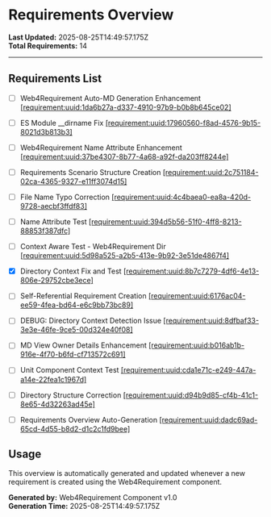 # Requirements Overview

**Last Updated:** 2025-08-25T14:49:57.175Z  
**Total Requirements:** 14

---


## Requirements List

- [ ] Web4Requirement Auto-MD Generation Enhancement [[requirement:uuid:1da6b27a-d337-4910-97b9-b0b8b645ce02]](1da6b27a-d337-4910-97b9-b0b8b645ce02.requirement.md)

- [ ] ES Module __dirname Fix [[requirement:uuid:17960560-f8ad-4576-9b15-8021d3b813b3]](17960560-f8ad-4576-9b15-8021d3b813b3.requirement.md)

- [ ] Web4Requirement Name Attribute Enhancement [[requirement:uuid:37be4307-8b77-4a68-a92f-da203ff8244e]](37be4307-8b77-4a68-a92f-da203ff8244e.requirement.md)

- [ ] Requirements Scenario Structure Creation [[requirement:uuid:2c751184-02ca-4365-9327-e11ff3074d15]](2c751184-02ca-4365-9327-e11ff3074d15.requirement.md)

- [ ] File Name Typo Correction [[requirement:uuid:4c4baea0-ea8a-420d-9728-aecbf3ffdf83]](4c4baea0-ea8a-420d-9728-aecbf3ffdf83.requirement.md)

- [ ] Name Attribute Test [[requirement:uuid:394d5b56-51f0-4ff8-8213-88853f387dfc]](394d5b56-51f0-4ff8-8213-88853f387dfc.requirement.md)

- [ ] Context Aware Test - Web4Requirement Dir [[requirement:uuid:5d98a525-a2b5-413e-9b92-3e51de4867f4]](5d98a525-a2b5-413e-9b92-3e51de4867f4.requirement.md)

- [x] Directory Context Fix and Test [[requirement:uuid:8b7c7279-4df6-4e13-806e-29752cbe3ece]](8b7c7279-4df6-4e13-806e-29752cbe3ece.requirement.md)

- [ ] Self-Referential Requirement Creation [[requirement:uuid:6176ac04-ee59-4fea-bd64-e6c9bb73bc89]](6176ac04-ee59-4fea-bd64-e6c9bb73bc89.requirement.md)

- [ ] DEBUG: Directory Context Detection Issue [[requirement:uuid:8dfbaf33-3e3e-46fe-9ce5-00d324e40f08]](8dfbaf33-3e3e-46fe-9ce5-00d324e40f08.requirement.md)

- [ ] MD View Owner Details Enhancement [[requirement:uuid:b016ab1b-916e-4f70-b6fd-cf713572c691]](b016ab1b-916e-4f70-b6fd-cf713572c691.requirement.md)

- [ ] Unit Component Context Test [[requirement:uuid:cda1e71c-e249-447a-a14e-22fea1c1967d]](cda1e71c-e249-447a-a14e-22fea1c1967d.requirement.md)

- [ ] Directory Structure Correction [[requirement:uuid:d94b9d85-cf4b-41c1-8e65-4d32263ad45e]](d94b9d85-cf4b-41c1-8e65-4d32263ad45e.requirement.md)

- [ ] Requirements Overview Auto-Generation [[requirement:uuid:dadc69ad-65cd-4d55-b8d2-d1c2c1fd9bee]](dadc69ad-65cd-4d55-b8d2-d1c2c1fd9bee.requirement.md)


## Usage

This overview is automatically generated and updated whenever a new requirement is created using the Web4Requirement component.

**Generated by:** Web4Requirement Component v1.0  
**Generation Time:** 2025-08-25T14:49:57.175Z
